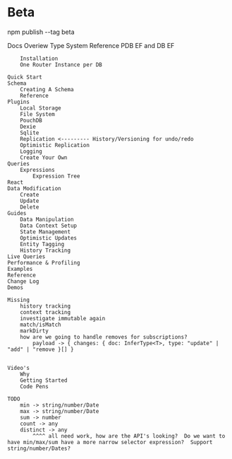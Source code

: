 # Beta
npm publish --tag beta

Docs
    Overiew
        Type System
        Reference PDB EF and DB EF

        Installation
        One Router Instance per DB

    Quick Start
    Schema
        Creating A Schema
        Reference
    Plugins
        Local Storage
        File System
        PouchDB
        Dexie
        Sqlite
        Replication <--------- History/Versioning for undo/redo
        Optimistic Replication
        Logging
        Create Your Own
    Queries
        Expressions
            Expression Tree
    React
    Data Modification
        Create
        Update
        Delete
    Guides
        Data Manipulation
        Data Context Setup
        State Management
        Optimistic Updates
        Entity Tagging
        History Tracking
    Live Queries
    Performance & Profiling
    Examples
    Reference
    Change Log
    Demos

    Missing
        history tracking
        context tracking
        investigate immutable again
        match/isMatch
        markDirty
        how are we going to handle removes for subscriptions?
            payload -> { changes: { doc: InferType<T>, type: "update" | "add" | "remove }[] }


    Video's
        Why
        Getting Started
        Code Pens

    TODO
        min -> string/number/Date
        max -> string/number/Date
        sum -> number
        count -> any
        distinct -> any
            ^^^^ all need work, how are the API's looking?  Do we want to have min/max/sum have a more narrow selector expression?  Support string/number/Dates?
